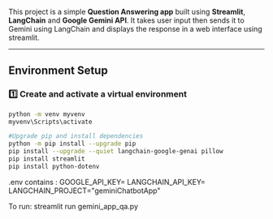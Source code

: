 
This project is a simple **Question Answering app** built using **Streamlit**, **LangChain** and **Google Gemini API**. It takes user input then sends it to Gemini using LangChain and displays the response in a web interface using streamlit.

---

## Environment Setup

### 1️⃣ Create and activate a virtual environment
```bash
python -m venv myvenv
myvenv\Scripts\activate

#Upgrade pip and install dependencies
python -m pip install --upgrade pip
pip install --upgrade --quiet langchain-google-genai pillow
pip install streamlit
pip install python-dotenv

```
.env contains :
GOOGLE_API_KEY=
LANGCHAIN_API_KEY=
LANGCHAIN_PROJECT="geminiChatbotApp"

To run:
streamlit run gemini_app_qa.py
